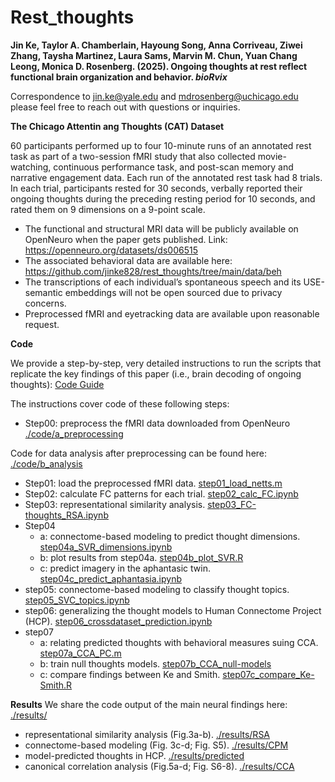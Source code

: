 # Rest_thoughts

**Jin Ke, Taylor A. Chamberlain, Hayoung Song, Anna Corriveau, Ziwei Zhang, Taysha Martinez, Laura Sams, Marvin M. Chun, Yuan Chang Leong, Monica D. Rosenberg. (2025). Ongoing thoughts at rest reflect functional brain organization and behavior. _bioRvix_**  

Correspondence to jin.ke@yale.edu and mdrosenberg@uchicago.edu
please feel free to reach out with questions or inquiries.
         
**The Chicago Attentin ang Thoughts (CAT) Dataset**

60 participants performed up to four 10-minute runs of an annotated rest task as part of a two-session fMRI study that also collected movie-watching, continuous performance task, and post-scan memory and narrative engagement data. Each run of the annotated rest task had 8 trials. In each trial, participants rested for 30 seconds, verbally reported their ongoing thoughts during the preceding resting period for 10 seconds, and rated them on 9 dimensions on a 9-point scale. 

* The functional and structural MRI data will be publicly available on OpenNeuro when the paper gets published. Link: https://openneuro.org/datasets/ds006515
* The associated behavioral data are available here: https://github.com/jinke828/rest_thoughts/tree/main/data/beh
* The transcriptions of each individual’s spontaneous speech and its USE-semantic embeddings will not be open sourced due to privacy concerns.
* Preprocessed fMRI and eyetracking data are available upon reasonable request.

**Code**

We provide a step-by-step, very detailed instructions to run the scripts that replicate the key findings of this paper (i.e., brain decoding of ongoing thoughts): 
[Code Guide](https://github.com/jinke828/rest_thoughts/blob/main/Code%20guide_JK.pdf)

The instructions cover code of these following steps:
* Step00: preprocess the fMRI data downloaded from OpenNeuro [./code/a_preprocessing](https://github.com/jinke828/rest_thoughts/tree/main/code/a_preprocessing)

Code for data analysis after preprocessing can be found here: [./code/b_analysis](https://github.com/jinke828/rest_thoughts/tree/main/code/b_analysis)
* Step01: load the preprocessed fMRI data. [step01_load_netts.m](https://github.com/jinke828/rest_thoughts/blob/main/code/b_analysis/step01_load_netts.m)
* Step02: calculate FC patterns for each trial. [step02_calc_FC.ipynb](https://github.com/jinke828/rest_thoughts/blob/main/code/b_analysis/step02_calc_FC.ipynb)
* Step03: representational similarity analysis. [step03_FC-thoughts_RSA.ipynb](https://github.com/jinke828/rest_thoughts/blob/main/code/b_analysis/step03_FC-thoughts_RSA.ipynb)
* Step04
  - a: connectome-based modeling to predict thought dimensions. [step04a_SVR_dimensions.ipynb](https://github.com/jinke828/rest_thoughts/blob/main/code/b_analysis/step04a_SVR_dimensions.ipynb)
  - b: plot results from step04a. [step04b_plot_SVR.R](https://github.com/jinke828/rest_thoughts/blob/main/code/b_analysis/step04b_plot_SVR.R)
  - c: predict imagery in the aphantasic twin. [step04c_predict_aphantasia.ipynb](https://github.com/jinke828/rest_thoughts/blob/main/code/b_analysis/step04c_predict_aphantasia.ipynb)
* step05: connectome-based modeling to classify thought topics. [step05_SVC_topics.ipynb](https://github.com/jinke828/rest_thoughts/blob/main/code/b_analysis/step05_SVC_topics.ipynb)
* step06: generalizing the thought models to Human Connectome Project (HCP). [step06_crossdataset_prediction.ipynb](https://github.com/jinke828/rest_thoughts/blob/main/code/b_analysis/step06_crossdataset_prediction.ipynb)
* step07
  - a: relating predicted thoughts with behavioral measures suing CCA. [step07a_CCA_PC.m](https://github.com/jinke828/rest_thoughts/blob/main/code/b_analysis/step07a_CCA_PC.m)
  - b: train null thoughts models. [step07b_CCA_null-models](https://github.com/jinke828/rest_thoughts/tree/main/code/b_analysis/step07b_CCA_null-models)
  - c: compare findings between Ke and Smith. [step07c_compare_Ke-Smith.R](https://github.com/jinke828/rest_thoughts/blob/main/code/b_analysis/step07c_compare_Ke-Smith.R)

**Results**
We share the code output of the main neural findings here: [./results/](https://github.com/jinke828/rest_thoughts/tree/main/results)
* representational similarity analysis (Fig.3a-b). [./results/RSA](https://github.com/jinke828/rest_thoughts/tree/main/results/RSA)
* connectome-based modeling (Fig. 3c-d; Fig. S5). [./results/CPM](https://github.com/jinke828/rest_thoughts/tree/main/results/CPMs)
* model-predicted thoughts in HCP. [./results/predicted](https://github.com/jinke828/rest_thoughts/tree/main/results/predicted)
* canonical correlation analysis (Fig.5a-d; Fig. S6-8). [./results/CCA](https://github.com/jinke828/rest_thoughts/blob/main/results/CCA.zip)
